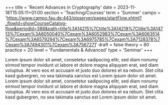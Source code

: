 +++
title = 'Recent Advances in Cryptography'
date = 2023-11-18T15:05:11+01:00
section = 'Teaching/Courses'
term = 'Summer'
campo = 'https://www.campo.fau.de:443/qisserver/pages/startFlow.xhtml?_flowId=showCourseCatalog-flow&periodId=388&path=title%3A14215%7Ctitle%3A14218%7Ctitle%3A14713%7Cexam%3A6050040%7Cexam%3A6052983%7Cexam%3A6063514%7Cexam%3A6579294%7Cexam%3A6975785%7Cexam%3A7128378%7Cexam%3A7494301%7Cexam%3A7567271'
draft = false
theory = 80
practice = 20
level = 'Fundamentals & Advanced'
type = 'Seminar'
+++

Lorem ipsum dolor sit amet, consetetur sadipscing elitr, sed diam nonumy eirmod tempor invidunt ut labore et dolore magna aliquyam erat, sed diam voluptua. At vero eos et accusam et justo duo dolores et ea rebum. Stet clita kasd gubergren, no sea takimata sanctus est Lorem ipsum dolor sit amet. Lorem ipsum dolor sit amet, consetetur sadipscing elitr, sed diam nonumy eirmod tempor invidunt ut labore et dolore magna aliquyam erat, sed diam voluptua. At vero eos et accusam et justo duo dolores et ea rebum. Stet clita kasd gubergren, no sea takimata sanctus est Lorem ipsum dolor sit amet.
